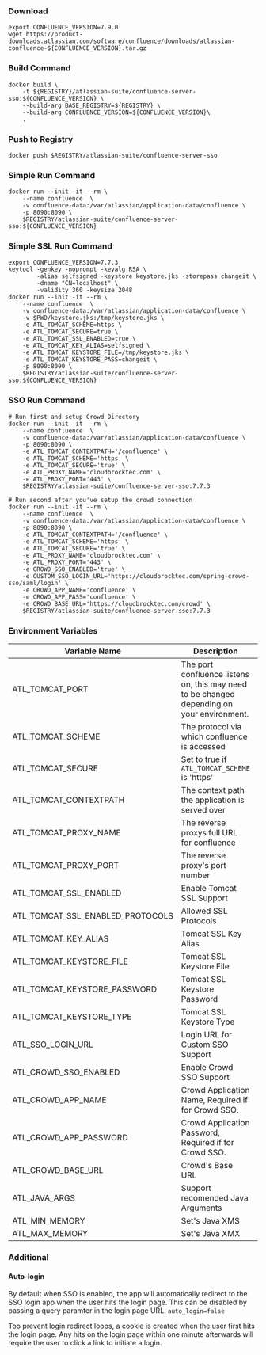 ### Download
```shell
export CONFLUENCE_VERSION=7.9.0
wget https://product-downloads.atlassian.com/software/confluence/downloads/atlassian-confluence-${CONFLUENCE_VERSION}.tar.gz
```

### Build Command
```shell
docker build \
    -t ${REGISTRY}/atlassian-suite/confluence-server-sso:${CONFLUENCE_VERSION} \
    --build-arg BASE_REGISTRY=${REGISTRY} \
    --build-arg CONFLUENCE_VERSION=${CONFLUENCE_VERSION}\
    .
```

### Push to Registry
```shell
docker push $REGISTRY/atlassian-suite/confluence-server-sso
```

### Simple Run Command
```shell
docker run --init -it --rm \
    --name confluence  \
    -v confluence-data:/var/atlassian/application-data/confluence \
    -p 8090:8090 \
    $REGISTRY/atlassian-suite/confluence-server-sso:${CONFLUENCE_VERSION}
```

### Simple SSL Run Command
```shell
export CONFLUENCE_VERSION=7.7.3
keytool -genkey -noprompt -keyalg RSA \
        -alias selfsigned -keystore keystore.jks -storepass changeit \
        -dname "CN=localhost" \
        -validity 360 -keysize 2048
docker run --init -it --rm \
    --name confluence  \
    -v confluence-data:/var/atlassian/application-data/confluence \
    -v $PWD/keystore.jks:/tmp/keystore.jks \
    -e ATL_TOMCAT_SCHEME=https \
    -e ATL_TOMCAT_SECURE=true \
    -e ATL_TOMCAT_SSL_ENABLED=true \
    -e ATL_TOMCAT_KEY_ALIAS=selfsigned \
    -e ATL_TOMCAT_KEYSTORE_FILE=/tmp/keystore.jks \
    -e ATL_TOMCAT_KEYSTORE_PASS=changeit \
    -p 8090:8090 \
    $REGISTRY/atlassian-suite/confluence-server-sso:${CONFLUENCE_VERSION}
```

### SSO Run Command
```shell
# Run first and setup Crowd Directory
docker run --init -it --rm \
    --name confluence  \
    -v confluence-data:/var/atlassian/application-data/confluence \
    -p 8090:8090 \
    -e ATL_TOMCAT_CONTEXTPATH='/confluence' \
    -e ATL_TOMCAT_SCHEME='https' \
    -e ATL_TOMCAT_SECURE='true' \
    -e ATL_PROXY_NAME='cloudbrocktec.com' \
    -e ATL_PROXY_PORT='443' \
    $REGISTRY/atlassian-suite/confluence-server-sso:7.7.3

# Run second after you've setup the crowd connection
docker run --init -it --rm \
    --name confluence  \
    -v confluence-data:/var/atlassian/application-data/confluence \
    -p 8090:8090 \
    -e ATL_TOMCAT_CONTEXTPATH='/confluence' \
    -e ATL_TOMCAT_SCHEME='https' \
    -e ATL_TOMCAT_SECURE='true' \
    -e ATL_PROXY_NAME='cloudbrocktec.com' \
    -e ATL_PROXY_PORT='443' \
    -e CROWD_SSO_ENABLED='true' \
    -e CUSTOM_SSO_LOGIN_URL='https://cloudbrocktec.com/spring-crowd-sso/saml/login' \
    -e CROWD_APP_NAME='confluence' \
    -e CROWD_APP_PASS='confluence' \
    -e CROWD_BASE_URL='https://cloudbrocktec.com/crowd' \
    $REGISTRY/atlassian-suite/confluence-server-sso:7.7.3
```

### Environment Variables
| Variable Name | Description | Default Value |
| --- | --- | --- |
| ATL_TOMCAT_PORT | The port confluence listens on, this may need to be changed depending on your environment. | 8090 |
| ATL_TOMCAT_SCHEME | The protocol via which confluence is accessed | http |
| ATL_TOMCAT_SECURE | Set to true if `ATL_TOMCAT_SCHEME` is 'https' | false |
| ATL_TOMCAT_CONTEXTPATH | The context path the application is served over | None |
| ATL_TOMCAT_PROXY_NAME | The reverse proxys full URL for confluence | None |
| ATL_TOMCAT_PROXY_PORT | The reverse proxy's port number | None |
| ATL_TOMCAT_SSL_ENABLED | Enable Tomcat SSL Support | None |
| ATL_TOMCAT_SSL_ENABLED_PROTOCOLS | Allowed SSL Protocols | TLSv1.2,TLSv1.3 |
| ATL_TOMCAT_KEY_ALIAS | Tomcat SSL Key Alias | None |
| ATL_TOMCAT_KEYSTORE_FILE | Tomcat SSL Keystore File | None |
| ATL_TOMCAT_KEYSTORE_PASSWORD | Tomcat SSL Keystore Password | None |
| ATL_TOMCAT_KEYSTORE_TYPE | Tomcat SSL Keystore Type | JKS |
| ATL_SSO_LOGIN_URL | Login URL for Custom SSO Support | None |
| ATL_CROWD_SSO_ENABLED | Enable Crowd SSO Support | false |
| ATL_CROWD_APP_NAME | Crowd Application Name, Required if for Crowd SSO. | None |
| ATL_CROWD_APP_PASSWORD | Crowd Application Password, Required if for Crowd SSO. | None |
| ATL_CROWD_BASE_URL | Crowd's Base URL | None |
| ATL_JAVA_ARGS | Support recomended Java Arguments | None |
| ATL_MIN_MEMORY | Set's Java XMS | None |
| ATL_MAX_MEMORY | Set's Java XMX | None |

### Additional
#### Auto-login
By default when SSO is enabled, the app will automatically redirect to the SSO login app when the user hits the login page. This can be disabled by passing a query paramter in the login page URL. `auto_login=false`

Too prevent login redirect loops, a cookie is created when the user first hits the login page. Any hits on the login page within one minute afterwards will require the user to click a link to initiate a login.